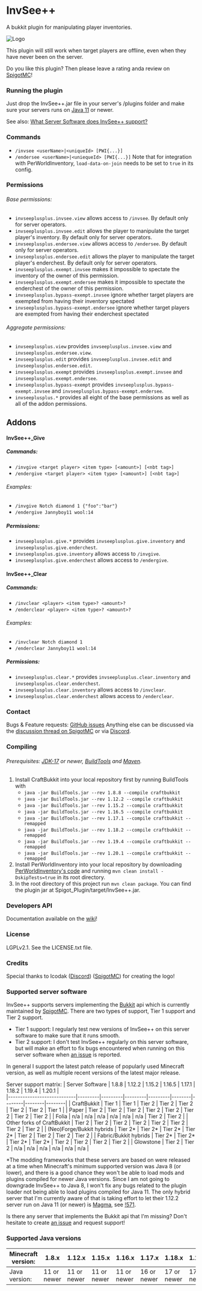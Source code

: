 # InvSee++

A bukkit plugin for manipulating player inventories.

![Logo](https://github.com/Jannyboy11/InvSee-plus-plus/blob/master/img/invsee6.png?raw=true)

This plugin will still work when target players are offline, even when they have never been on the server.

Do you like this plugin? Then please leave a rating anda review on [SpigotMC](https://www.spigotmc.org/resources/invsee.82342/)!

### Running the plugin

Just drop the InvSee++.jar file in your server's /plugins folder and make sure your servers runs on [Java 11](https://openjdk.java.net/projects/jdk/) or newer.

See also: [What Server Software does InvSee++ support?](#supported-server-software)

### Commands
- `/invsee <userName>|<uniqueId> [PWI{...}]`
- `/endersee <userName>|<uniequeId> [PWI{...}]`
Note that for integration with PerWorldInventory, `load-data-on-join` needs to be set to `true` in its config.

### Permissions

###### Base permissions:
- `invseeplusplus.invsee.view` allows access to `/invsee`. By default only for server operators.
- `invseeplusplus.invsee.edit` allows the player to manipulate the target player's inventory. By default only for server operators.
- `invseeplusplus.endersee.view` allows access to `/endersee`. By default only for server operators.
- `invseeplusplus.endersee.edit` allows the player to manipulate the target player's enderchest. By default only for server operators.
- `invseeplusplus.exempt.invsee` makes it impossible to spectate the inventory of the owner of this permission.
- `invseeplusplus.exempt.endersee` makes it impossible to spectate the enderchest of the owner of this permission.
- `invseeplusplus.bypass-exempt.invsee` ignore whether target players are exempted from having their inventory spectated
- `invseeplusplus.bypass-exempt.endersee` ignore whether target players are exempted from having their enderchest spectated

###### Aggregate permissions:
- `invseeplusplus.view` provides `invseeplusplus.invsee.view` and `invseeplusplus.endersee.view`.
- `invseeplusplus.edit` provides `invseeplusplus.invsee.edit` and `invseeplusplus.endersee.edit`.
- `invseeplusplus.exempt` provides `invseeplusplus.exempt.invsee` and `invseeplusplus.exempt.endersee`.
- `invseeplusplus.bypass-exempt` provides `invseeplusplus.bypass-exempt.invsee` and `invseeplusplus.bypass-exempt.endersee`.
- `invseeplusplus.*` provides all eight of the base permissions as well as all of the addon permissions.

## Addons

#### InvSee++_Give
##### Commands:
- `/invgive <target player> <item type> [<amount>] [<nbt tag>]`
- `/endergive <target player> <item type> [<amount>] [<nbt tag>]`
###### Examples:
- `/invgive Notch diamond 1 {"foo":"bar"}`
- `/endergive Jannyboy11 wool:14`
##### Permissions:
- `invseeplusplus.give.*` provides `invseeplusplus.give.inventory` and `invseeplusplus.give.enderchest`.
- `invseeplusplus.give.inventory` allows access to `/invgive`.
- `invseeplusplus.give.enderchest` allows access to `/endergive`.


#### InvSee++_Clear
##### Commands:
- `/invclear <player> <item type>? <amount>?`
- `/enderclear <player> <item type>? <amount>?`
###### Examples:
- `/invclear Notch diamond 1`
- `/enderclear Jannyboy11 wool:14`
##### Permissions:
- `invseeplusplus.clear.*` provides `invseeplusplus.clear.inventory` and `invseeplusplus.clear.enderchest`.
- `invseeplusplus.clear.inventory` allows access to `/invclear`.
- `invseeplusplus.clear.enderchest` allows access to `/enderclear`.

### Contact

Bugs & Feature requests: [GitHub issues](https://github.com/Jannyboy11/InvSee-plus-plus/issues)
Anything else can be discussed via the [discussion thread on SpigotMC](https://www.spigotmc.org/threads/invsee.456148/) or via
[Discord](https://discord.gg/Z8WCDHHcdJ).

### Compiling

###### Prerequisites: [JDK-17](https://jdk.java.net/) or newer, [BuildTools](https://www.spigotmc.org/wiki/buildtools/) and [Maven](https://maven.apache.org).

1. Install CraftBukkit into your local repository first by running BuildTools with
    - `java -jar BuildTools.jar --rev 1.8.8 --compile craftbukkit`
    - `java -jar BuildTools.jar --rev 1.12.2 --compile craftbukkit`
    - `java -jar BuildTools.jar --rev 1.15.2 --compile craftbukkit`
    - `java -jar BuildTools.jar --rev 1.16.5 --compile craftbukkit`
    - `java -jar BuildTools.jar --rev 1.17.1 --compile craftbukkit --remapped`
    - `java -jar BuildTools.jar --rev 1.18.2 --compile craftbukkit --remapped`
    - `java -jar BuildTools.jar --rev 1.19.4 --compile craftbukkit --remapped`
    - `java -jar BuildTools.jar --rev 1.20.1 --compile craftbukkit --remapped`
2. Install PerWorldInventory into your local repository by downloading [PerWorldInventory's code](https://github.com/Jannyboy11/perworldinventory-kt)
and running `mvn clean install -DskipTests=true` in its root directory.
3. In the root directory of this project run `mvn clean package`.
You can find the plugin jar at Spigot_Plugin/target/InvSee++.jar.

### Developers API
Documentation available on the [wiki](https://github.com/Jannyboy11/InvSee-plus-plus/wiki)!

### License
LGPLv2.1. See the LICENSE.txt file.

### Credits
Special thanks to Icodak ([Discord](https://discordapp.com/users/345308025331908619)) ([SpigotMC](https://www.spigotmc.org/members/icodak.473813/)) for creating the logo!

### Supported server software

InvSee++ supports servers implementing the [Bukkit](https://dev.bukkit.org) api which is currently maintained by [SpigotMC](https://spigotmc.org).
There are two types of support, Tier 1 support and Tier 2 support.
- Tier 1 support: I regularly test new versions of InvSee++ on this server software to make sure that it runs smooth.
- Tier 2 support: I don't test InvSee++ regularly on this server software, but will make an effort to fix bugs encountered when running on this server software when [an issue](https://github.com/Jannyboy11/InvSee-plus-plus/issues) is reported.

In general I support the latest patch release of popularly used Minecraft version, as well as multiple recent versions of the latest major release.

Server support matrix:
| Server Software            | 1.8.8   | 1.12.2  | 1.15.2  | 1.16.5  | 1.17.1 | 1.18.2 | 1.19.4 | 1.20.1 |  
|----------------------------|---------|---------|---------|---------|--------|--------|--------|--------|
| CraftBukkit                | Tier 1  | Tier 1  | Tier 2  | Tier 2  | Tier 2 | Tier 2 | Tier 2 | Tier 1 |
| Paper                      | Tier 2  | Tier 2  | Tier 2  | Tier 2  | Tier 2 | Tier 2 | Tier 2 | Tier 2 |
| Folia                      | n/a     | n/a     | n/a     | n/a     | n/a    | n/a    | Tier 2 | Tier 2 |
| Other forks of CraftBukkit | Tier 2  | Tier 2  | Tier 2  | Tier 2  | Tier 2 | Tier 2 | Tier 2 | Tier 2 |
| (Neo)Forge/Bukkit hybrids  | Tier 2* | Tier 2* | Tier 2* | Tier 2* | Tier 2 | Tier 2 | Tier 2 | Tier 2 |
| Fabric/Bukkit hybrids      | Tier 2* | Tier 2* | Tier 2* | Tier 2* | Tier 2 | Tier 2 | Tier 2 | Tier 2 |
| Glowstone                  | Tier 2  | Tier 2  | n/a     | n/a     | n/a    | n/a    | n/a    | n/a    |

*The modding frameworks that these servers are based on were released at a time when Minecraft's minimum supported version was Java 8 (or lower),
and there is a good chance they won't be able to load mods and plugins compiled for newer Java versions.
Since I am not going to downgrade InvSee++ to Java 8, I won't fix any bugs related to the plugin loader not being able to load plugins compiled for Java 11.
The only hybrid server that I'm currently aware of that is taking effort to let their 1.12.2 server run on Java 11 (or newer) is [Magma](https://magmafoundation.org/), see [!571](https://git.magmafoundation.org/magmafoundation/Magma/-/merge_requests/571).

Is there any server that implements the Bukkit api that I'm missing? Don't hesitate to create [an issue](https://github.com/Jannyboy11/InvSee-plus-plus/issues/new) and request support! 

### Supported Java versions
| Minecraft version: | 1.8.x       | 1.12.x      | 1.15.x      | 1.16.x      | 1.17.x      | 1.18.x      | 1.19.x      | 1.20.x      |
|--------------------|-------------|-------------|-------------|-------------|-------------|-------------|-------------|-------------|
| Java version:      | 11 or newer | 11 or newer | 11 or newer | 11 or newer | 16 or newer | 17 or newer | 17 or newer | 17 or newer |

